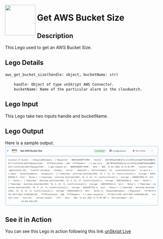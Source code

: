 [<img align="left" src="https://unskript.com/assets/favicon.png" width="100" height="100" style="padding-right: 5px">](https://unskript.com/assets/favicon.png) 
<h1>Get AWS Bucket Size </h1>

## Description
This Lego used to get an AWS Bucket Size.


## Lego Details

    aws_get_bucket_size(handle: object, bucketName: str)

        handle: Object of type unSkript AWS Connector.
        bucketName: Name of the particular alarm in the cloudwatch.

## Lego Input

This Lego take two inputs handle and bucketName.


## Lego Output
Here is a sample output.
<img src="./1.png">


## See it in Action

You can see this Lego in action following this link [unSkript Live](https://us.app.unskript.io)